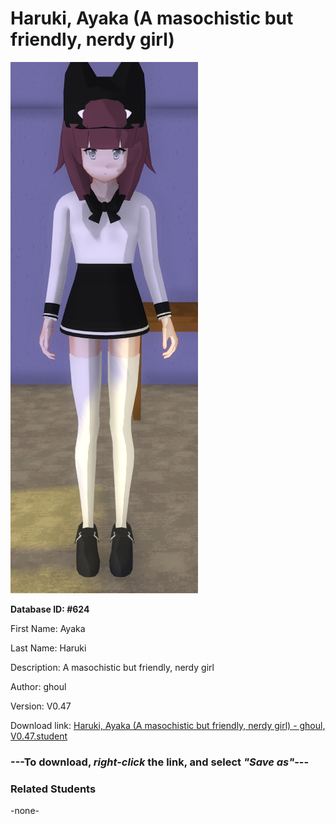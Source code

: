# Haruki, Ayaka (A masochistic but friendly, nerdy girl)

<img src="Files/Haruki, Ayaka (A masochistic but friendly, nerdy girl).png" title="Haruki, Ayaka (A masochistic but friendly, nerdy girl) - ghoul, V0.47">

**Database ID: #624**

First Name: Ayaka

Last Name: Haruki

Description: A masochistic but friendly, nerdy girl

Author: ghoul

Version: V0.47

Download link: <a href="https://raw.githubusercontent.com/Arbiter1223/Daigaku-Gurashi-Custom-Students/master/Students/Files/Haruki%2C%20Ayaka%20(A%20masochistic%20but%20friendly%2C%20nerdy%20girl)%20-%20ghoul%2C%20V0.47.student">Haruki, Ayaka (A masochistic but friendly, nerdy girl) - ghoul, V0.47.student</a>

### ---**To download, _right-click_ the link, and select _"Save as"_**---

### Related Students

-none-
